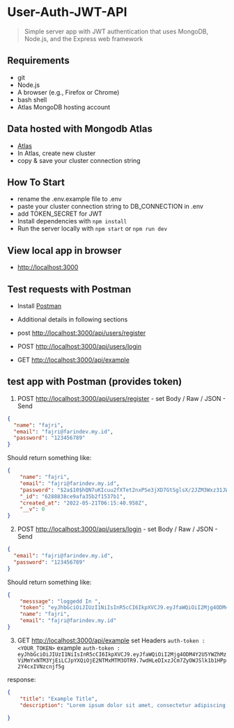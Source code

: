 # User-Auth-JWT-API

> Simple server app with JWT authentication that uses MongoDB, Node.js, and the Express web framework 

## Requirements

- git
- Node.js
- A browser (e.g., Firefox or Chrome)
- bash shell
- Atlas MongoDB hosting account

## Data hosted with Mongodb Atlas

- [Atlas](https://www.mongodb.com/cloud/atlas)
- In Atlas, create new cluster
- copy & save your cluster connection string

## How To Start
- rename the .env.example file to .env
- paste your cluster connection string to DB_CONNECTION in .env
- add TOKEN_SECRET for JWT
- Install dependencies with `npm install`
- Run the server locally with `npm start` or `npm run dev`


## View local app in browser

- <http://localhost:3000>

## Test requests with Postman

- Install [Postman](https://www.getpostman.com/)
- Additional details in following sections

- post <http://localhost:3000/api/users/register>
- POST <http://localhost:3000/api/users/login>
- GET <http://localhost:3000/api/example>

## test app with Postman (provides token)

1. POST <http://localhost:3000/api/users/register> - set Body / Raw / JSON - Send

```JSON
{
  "name": "fajri",
  "email": "fajri@farindev.my.id",
  "password": "123456789"
}
```

Should return something like:

```JSON
{
    "name": "fajri",
    "email": "fajri@farindev.my.id",
    "password": "$2a$10$hQN7uKIcuu2fXTet2nxPSe3jXD7GtSglsX/2JZM3Wxz31JWk8mTTS",
    "_id": "6288838ce9afa35b2f1537b1",
    "created_at": "2022-05-21T06:15:40.958Z",
    "__v": 0
}
```

2. POST <http://localhost:3000/api/users/login> - set Body / Raw / JSON - Send

```JSON
{
  "email": "fajri@farindev.my.id",
  "password": "123456789"
}
```

Should return something like:

```JSON
{
    "messsage": "loggedd In ",
    "token": "eyJhbGciOiJIUzI1NiIsInR5cCI6IkpXVCJ9.eyJfaWQiOiI2Mjg4ODM4Y2U5YWZhMzViMmYxNTM3YjEiLCJpYXQiOjE2NTMxMTM3OTR9.7wdHLeDIxzJCm7ZyOWJSlk1b1HPp2Y4cxIVNzcnjf5g",
    "name": "fajri",
    "email": "fajri@farindev.my.id"
}
```

3. GET <http://localhost:3000/api/example>
set Headers `auth-token : <YOUR_TOKEN>`
example `auth-token : eyJhbGciOiJIUzI1NiIsInR5cCI6IkpXVCJ9.eyJfaWQiOiI2Mjg4ODM4Y2U5YWZhMzViMmYxNTM3YjEiLCJpYXQiOjE2NTMxMTM3OTR9.7wdHLeDIxzJCm7ZyOWJSlk1b1HPp2Y4cxIVNzcnjf5g`


response:

```JSON
{
    "title": "Example Title",
    "description": "Lorem ipsum dolor sit amet, consectetur adipiscing elit. Proin vel libero turpis. Suspendisse venenatis, nunc nec aliquam mollis, mi libero aliquam nunc, ut condimentum odio metus id nisi. Sed ac ex placerat, egestas dui vel, fermentum leo. Fusce sed velit at enim tempus vehicula. Nulla maximus sit amet turpis id aliquam. Donec ut arcu hendrerit, convallis augue et, laoreet tortor. Proin interdum magna consectetur lacinia posuere. Sed erat nunc, laoreet sed justo id, dapibus imperdiet elit. Vestibulum sit amet ornare ipsum. Sed cursus metus non nisl euismod, eget mollis metus blandit. Nulla facilisi. "

}
```

